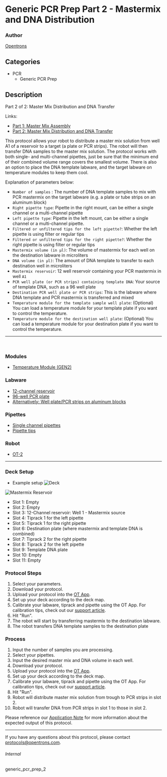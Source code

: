 # Generic PCR Prep Part 2 - Mastermix and DNA Distribution

### Author
[Opentrons](https://opentrons.com/)

## Categories
* PCR
    * Generic PCR Prep

## Description
Part 2 of 2: Master Mix Distribution and DNA Transfer

Links:
* [Part 1: Master Mix Assembly](./generic_pcr_prep_1)
* [Part 2: Master Mix Distribution and DNA Transfer](./generic_pcr_prep_2)


This protocol allows your robot to distribute a master mix solution from well A1 of a reservoir to a target (a plate or PCR strips). The robot will then transfer DNA samples to the master mix solution. The protocol works with both single- and multi-channel pipettes, just be sure that the minimum end of their combined volume range covers the smallest volume. There is also an option to place the DNA template labware, and the target labware on temperature modules to keep them cool.

Explanation of parameters below:
* `Number of samples` : The number of DNA template samples to mix with PCR mastermix on the target labware (e.g. a plate or tube strips on an aluminum block)
* `Right pipette type`: Pipette in the right mount, can be either a single channel or a multi-channel pipette
* `Left pipette type`: Pipette in the left mount, can be either a single channel or a multi-channel pipette.
* `Filtered or unfiltered tips for the left pipette?`: Whether the left pipette is using filter or regular tips
* `Filtered or unfiltered tips for the right pipette?`: Whether the right pipette is using filter or regular tips
* `Mastermix volume (in µl)`: The volume of mastermix for each well on the destination labware in microliters
* `DNA volume (in µl)`: The amount of DNA template to transfer to each destination well in microliters
* `Mastermix reservoir`: 12 well reservoir containing your PCR mastermix in well `A1`
* `PCR well plate (or PCR strips) containing template DNA`: Your source of template DNA, such as a 96 well plate
* `Destination PCR well plate or PCR strips`: This is the labware where DNA template and PCR mastermix is transferred and mixed
* `Temperature module for the template sample well plate`: (Optional) You can load a temperature module for your template plate if you want to control the temperature.
* `Temperature module for the destination well plate`: (Optional) You can load a temperature module for your destination plate if you want to control the temperature.


---
</br>

### Modules
* [Temperature Module (GEN2)](https://shop.opentrons.com/collections/hardware-modules/products/tempdeck)

### Labware
* [12-channel reservoir](https://labware.opentrons.com/?category=reservoir)
* [96-well PCR plate](https://labware.opentrons.com/?category=wellPlate)
* [Alternatively: Well plate/PCR strips on aluminum blocks](https://labware.opentrons.com/?category=aluminumBlock)

### Pipettes
* [Single channel pipettes](https://shop.opentrons.com/single-channel-electronic-pipette-p20/)
* [Pipette tips](https://shop.opentrons.com/universal-filter-tips/)

### Robot
* [OT-2](https://opentrons.com/ot-2)

---

### Deck Setup
* Example setup
![Deck](https://s3.amazonaws.com/opentrons-protocol-library-website/custom-README-images/generic_pcr_prep_2/example_deck.jpg)

![Mastermix Reservoir](https://s3.amazonaws.com/opentrons-protocol-library-website/custom-README-images/generic_pcr_prep_2/mastermix_reservoir.jpg)


* Slot 1: Empty
* Slot 2: Empty
* Slot 3: 12-Channel reservoir: Well 1 - Mastermix source
* Slot 4: Tiprack 1 for the left pipette
* Slot 5: Tiprack 1 for the right pipette
* Slot 6: Destination plate (where mastermix and template DNA is combined)
* Slot 7: Tiprack 2 for the right pipette
* Slot 8: Tiprack 2 for the left pipette
* Slot 9: Template DNA plate
* Slot 10: Empty
* Slot 11: Empty


### Protocol Steps
1. Select your parameters.
3. Download your protocol.
4. Upload your protocol into the [OT App](https://opentrons.com/ot-app).
5. Set up your deck according to the deck map.
6. Calibrate your labware, tiprack and pipette using the OT App. For calibration tips, check out our [support article](https://support.opentrons.com/ot-2/getting-started-software-setup/deck-calibration).
7. Hit "Run".
8. The robot will start by transferring mastermix to the destination labware.
9. The robot transfers DNA template samples to the destination plate

### Process
1. Input the number of samples you are processing.
2. Select your pipettes.
3. Input the desired master mix and DNA volume in each well.
4. Download your protocol.
5. Upload your protocol into the [OT App](https://opentrons.com/ot-app).
6. Set up your deck according to the deck map.
7. Calibrate your labware, tiprack and pipette using the OT App. For calibration tips, check out our [support article](https://support.opentrons.com/ot-2/getting-started-software-setup/deck-calibration).
8. Hit "Run".
9. Robot will distribute master mix solution from trough to PCR strips in slot 2.
10. Robot will transfer DNA from PCR strips in slot 1 to those in slot 2.

Please reference our [Application Note](https://opentrons-protocol-library-website.s3.amazonaws.com/Technical+Notes/Thermocycler+PCR+Application+Note.pdf) for more information about the expected output of this protocol.

---

If you have any questions about this protocol, please contact protocols@opentrons.com.

###### Internal
generic_pcr_prep_2
